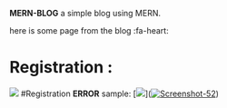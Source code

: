 **MERN-BLOG**
a simple blog using MERN.

here is some page from the blog :fa-heart:

# Registration : 
[![](Registration)](https://i.ibb.co/DCHTpQz/Screenshot-53.png)
#Registration **ERROR** sample:
[![](Regestration)](<a href="https://ibb.co/kcBgFcP"><img src="https://i.ibb.co/s3Rvr3X/Screenshot-52.png" alt="Screenshot-52" border="0"></a>)
